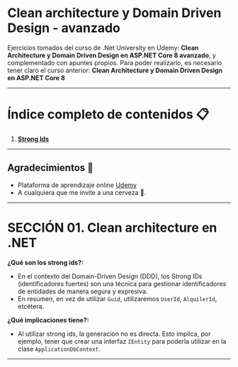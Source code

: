 ﻿# Clean architecture y Domain Driven Design - avanzado

Ejercicios tomados del curso de .Net University en Udemy: **Clean Architecture y Domain Driven Design en ASP.NET Core 8 avanzado**, y complementado con apuntes propios.
Para poder realizarlo, es necesario tener claro el curso anterior: **Clean Architecture y Domain Driven Design en ASP.NET Core 8**

---

# Índice completo de contenidos 📋
1. **[Strong Ids](#Seccion_01_StrongIds)**

 
---


## Agradecimientos 🎁

* Plataforma de aprendizaje online [Udemy](https://www.udemy.com/share/109PRS3@gz4ZDXhSu8i9pa_CnjiahHDgwCptf9vw-CYR0FqedgI2UGsgwy4nmPTe3ehw5QaGMA==/)
* A cualquiera que me invite a una cerveza 🍺.

---

# SECCIÓN 01. Clean architecture en .NET <a name="Seccion_01_StrongIds"></a>

**¿Qué son los strong ids?:**
* En el contexto del Domain-Driven Design (DDD), los Strong IDs (identificadores fuertes) son una técnica para gestionar identificadores de entidades de manera segura y expresiva.
* En resumen, en vez de utilizar `Guid`, utilizaremos `UserId`, `AlquilerId`, etcétera.

**¿Qué implicaciones tiene?:**
* Al utilizar strong ids, la generación no es directa. Esto implica, por ejemplo, tener que crear una interfaz `IEntity` para poderla utilizar en la clase `ApplicationDbContext`.

---
